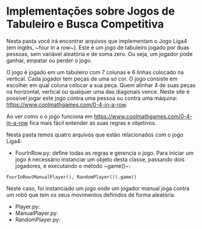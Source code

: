 # Implementações sobre Jogos de Tabuleiro e Busca Competitiva

Nesta pasta você irá encontrar arquivos que implementam o Jogo Liga4 (em inglês, ~four in a row~). Este é um jogo de tabuleiro jogado por duas pessoas, sem variável aleatória e de soma zero. Ou seja, um jogador pode ganhar, empatar ou perder o jogo. 

O jogo é jogado em um tabuleiro com 7 colunas e 6 linhas colocado na vertical. Cada jogador tem peças de uma só cor. O jogo consiste em escolher em qual coluna colocar a sua peça. Quem alinhar 4 de suas peças na horizontal, vertical ou qualquer uma das diagonais vence. Neste site é possível jogar este jogo contra uma pessoa ou contra uma máquina: https://www.coolmathgames.com/0-4-in-a-row. 

Ao ver como o o jogo funciona em https://www.coolmathgames.com/0-4-in-a-row fica mais fácil entender as suas regras e objetivos. 

Nesta pasta temos quatro arquivos que estão relacionados com o jogo Liga4: 

* FourInRow.py: define todas as regras e gerencia o jogo. Para iniciar um jogo é necessário instanciar um objeto desta classe, passando dois jogadores, e executando o método ~game()~:

`````
FourInRow(ManualPlayer(), RandomPlayer()).game()
`````
Neste caso, foi instanciado um jogo onde um jogador manual joga contra um robô que tem os seus movimentos definidos de forma aleatória. 



* Player.py:
* ManualPlayer.py:
* RandomPlayer.py: